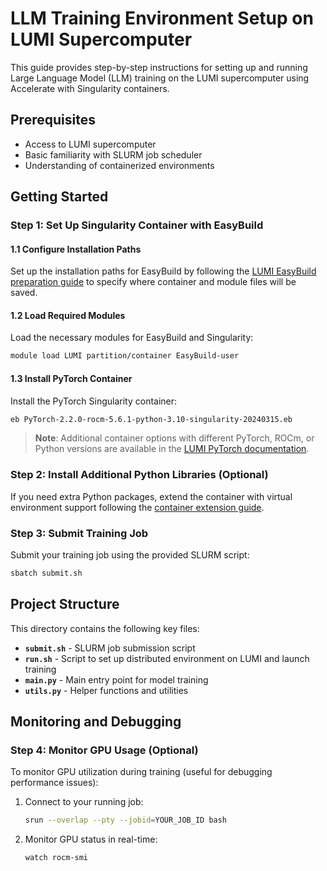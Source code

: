 # LLM Training Environment Setup on LUMI Supercomputer

This guide provides step-by-step instructions for setting up and running Large Language Model (LLM) training on the LUMI supercomputer using Accelerate with Singularity containers.

## Prerequisites

- Access to LUMI supercomputer
- Basic familiarity with SLURM job scheduler
- Understanding of containerized environments

## Getting Started

### Step 1: Set Up Singularity Container with EasyBuild

#### 1.1 Configure Installation Paths
Set up the installation paths for EasyBuild by following the [LUMI EasyBuild preparation guide](https://docs.lumi-supercomputer.eu/software/installing/easybuild/#preparation-set-the-location-for-your-easybuild-installation) to specify where container and module files will be saved.

#### 1.2 Load Required Modules
Load the necessary modules for EasyBuild and Singularity:

```bash
module load LUMI partition/container EasyBuild-user
```

#### 1.3 Install PyTorch Container
Install the PyTorch Singularity container:

```bash
eb PyTorch-2.2.0-rocm-5.6.1-python-3.10-singularity-20240315.eb
```

> **Note**: Additional container options with different PyTorch, ROCm, or Python versions are available in the [LUMI PyTorch documentation](https://lumi-supercomputer.github.io/LUMI-EasyBuild-docs/p/PyTorch/#singularity-containers-with-modules-for-binding-and-extras).

### Step 2: Install Additional Python Libraries (Optional)

If you need extra Python packages, extend the container with virtual environment support following the [container extension guide](https://lumi-supercomputer.github.io/LUMI-EasyBuild-docs/p/PyTorch/#extending-the-containers-with-virtual-environment-support).

### Step 3: Submit Training Job

Submit your training job using the provided SLURM script:

```bash
sbatch submit.sh
```

## Project Structure

This directory contains the following key files:

- **`submit.sh`** - SLURM job submission script
- **`run.sh`** - Script to set up distributed environment on LUMI and launch training
- **`main.py`** - Main entry point for model training
- **`utils.py`** - Helper functions and utilities

## Monitoring and Debugging

### Step 4: Monitor GPU Usage (Optional)

To monitor GPU utilization during training (useful for debugging performance issues):

1. Connect to your running job:
   ```bash
   srun --overlap --pty --jobid=YOUR_JOB_ID bash
   ```

2. Monitor GPU status in real-time:
   ```bash
   watch rocm-smi
   ```


